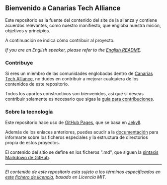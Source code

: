 ## Bienvenido a Canarias Tech Alliance 

Este repositorio es la fuente del contenido del site de la alianza y contiene acuerdos relevantes, como nuestro manifiesto, que engloba nuestra misión, objetivos y principios.

A continuación se indica cómo contribuir al proyecto.

_If you are an English speaker, please refer to the [English README](en/README.md)._

### Contribuye

Si eres un miembro de las comunidades englobadas dentro de [Canarias Tech Alliance](https://canariastechalliance.github.io), no dudes en contribuir a mejorar cualquiera de los contenidos de este repositorio.

Todos los aportes constructivos son bienvenidos, así que si deseas contribuir solamente es necesario que sigas la [guía para contribuciones](CONTRIBUTING.md).

### Sobre la tecnología

Este repositorio hace uso de [GitHub Pages](https://pages.github.com/), que se basa en [Jekyll](https://jekyllrb.com/).

Además de los enlaces anteriores, puedes acudir a la [documentación](https://help.github.com/categories/github-pages-basics/) para informarte sobre los ficheros especiales y la estructura de directorios propia de estos proyectos.

El contenido del sitio se define en los ficheros ".md", que siguen la [sintaxis Markdown de GitHub](https://guides.github.com/features/mastering-markdown/).

---

_El contenido de este repositorio esta sujeto a los términos especificados en [este fichero de licencia](LICENSE), basado en Licencia MIT._

